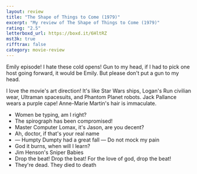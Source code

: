 ```yaml
---
layout: review
title: "The Shape of Things to Come (1979)"
excerpt: "My review of The Shape of Things to Come (1979)"
rating: "2.5"
letterboxd_url: https://boxd.it/6HltRZ
mst3k: true
rifftrax: false
category: movie-review
---
```


Emily episode! I hate these cold opens! Gun to my head, if I had to pick one host going forward, it would be Emily. But please don't put a gun to my head.

I love the movie's art direction! It's like Star Wars ships, Logan's Run civilian wear, Ultraman spacesuits, and Phantom Planet robots. Jack Pallance wears a purple cape! Anne-Marie Martin's hair is immaculate.

- Women be typing, am I right?
- The spirograph has been compromised!
- Master Computer Lomax, it's Jason, are you decent?
- Ah, doctor, if that's your real name
- — Humpty Dumpty had a great fall — Do not mock my pain
- God it burns, when will I learn?
- Jim Henson's Sniper Babies
- Drop the beat! Drop the beat! For the love of god, drop the beat!
- They're dead. They died to death
